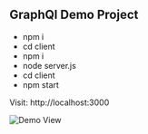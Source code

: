 ## GraphQl Demo Project
* npm i
* cd client
* npm i
* node server.js
* cd client
* npm start

Visit: http://localhost:3000

![Demo View](https://github.com/[ahsan-javaid]/[graphql-crud]/blob/[master]/graphql-demo.png?raw=true)

